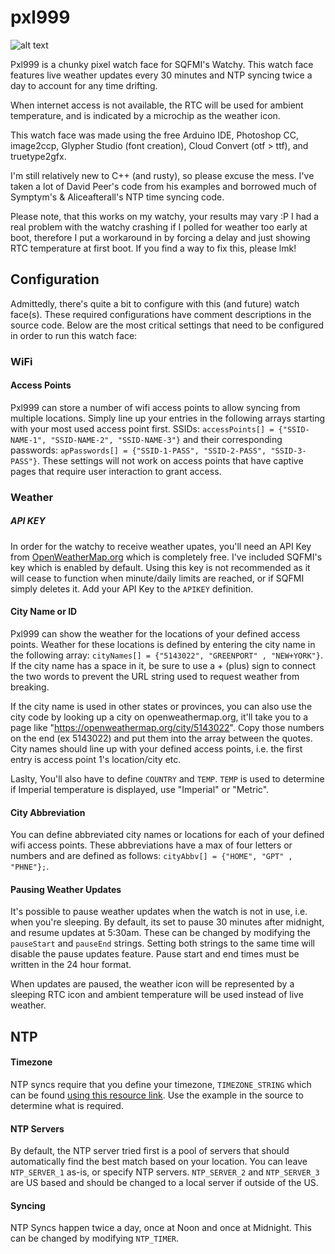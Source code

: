 # pxl999
![alt text](https://github.com/dezign999/pxl999/blob/main/pxl999.gif?raw=true?raw=true)

Pxl999 is a chunky pixel watch face for SQFMI's Watchy. This watch face features live weather updates every 30 minutes and NTP syncing twice a day to account for any time drifting.

When internet access is not available, the RTC will be used for ambient temperature, and is indicated by a microchip as the weather icon.

This watch face was made using the free Arduino IDE, Photoshop CC, image2ccp, Glypher Studio (font creation), Cloud Convert (otf > ttf), and truetype2gfx.

I'm still relatively new to C++ (and rusty), so please excuse the mess. I've taken a lot of David Peer's code from his examples and borrowed much of Symptym's & Aliceafterall's NTP time syncing code.

Please note, that this works on my watchy, your results may vary :P I had a real problem with the watchy crashing if I polled for weather too early at boot, therefore I put a workaround in by forcing a delay and just showing RTC temperature at first boot. If you find a way to fix this, please lmk!

## Configuration
Admittedly, there's quite a bit to configure with this (and future) watch face(s). These required configurations have comment descriptions in the source code. Below are the most critical settings that need to be configured in order to run this watch face:

### WiFi
#### Access Points
Pxl999 can store a number of wifi access points to allow syncing from multiple locations. Simply line up your entries in the following arrays starting with your most used access point first. SSIDs: `accessPoints[] = {"SSID-NAME-1", "SSID-NAME-2", "SSID-NAME-3"}` and their corresponding passwords: `apPasswords[] = {"SSID-1-PASS", "SSID-2-PASS", "SSID-3-PASS"}`. These settings will not work on access points that have captive pages that require user interaction to grant access.

### Weather
##### API KEY
In order for the watchy to receive weather upates, you'll need an API Key from [OpenWeatherMap.org](https://openweathermap.org/appid) which is completely free. I've included SQFMI's key which is enabled by default. Using this key is not recommended as it will cease to function when minute/daily limits are reached, or if SQFMI simply deletes it. Add your API Key to the `APIKEY` definition.

#### City Name or ID
Pxl999 can show the weather for the locations of your defined access points. Weather for these locations is defined by entering the city name in the following array: `cityNames[] = {"5143022", "GREENPORT" , "NEW+YORK"}`. If the city name has a space in it, be sure to use a + (plus) sign to connect the two words to prevent the URL string used to request weather from breaking.

If the city name is used in other states or provinces, you can also use the city code by looking up a city on openweathermap.org, it'll take you to a page like "https://openweathermap.org/city/5143022". Copy those numbers on the end (ex 5143022) and put them into the array between the quotes. City names should line up with your defined access points, i.e. the first entry is access point 1's location/city etc.

Laslty, You'll also have to define `COUNTRY` and `TEMP`. `TEMP` is used to determine if Imperial temperature is displayed, use "Imperial" or "Metric".

#### City Abbreviation
You can define abbreviated city names or locations for each of your defined wifi access points. These abbreviations have a max of four letters or numbers and are defined as follows: `cityAbbv[] = {"HOME", "GPT" , "PHNE"};`.

#### Pausing Weather Updates
It's possible to pause weather updates when the watch is not in use, i.e. when you're sleeping. By default, its set to pause 30 minutes after midnight, and resume updates at 5:30am. These can be changed by modifying the `pauseStart` and `pauseEnd` strings. Setting both strings to the same time will disable the pause updates feature. Pause start and end times must be written in the 24 hour format.

When updates are paused, the weather icon will be represented by a sleeping RTC icon and ambient temperature will be used instead of live weather.

## NTP
#### Timezone
NTP syncs require that you define your timezone, `TIMEZONE_STRING` which can be found [using this resource link](https://github.com/nayarsystems/posix_tz_db/blob/master/zones.json). Use the example in the source to determine what is required. 

#### NTP Servers
By default, the NTP server tried first is a pool of servers that should automatically find the best match based on your location. You can leave `NTP_SERVER_1` as-is, or specify NTP servers. `NTP_SERVER_2` and `NTP_SERVER_3` are US based and should be changed to a local server if outside of the US.

#### Syncing
NTP Syncs happen twice a day, once at Noon and once at Midnight. This can be changed by modifying `NTP_TIMER`.
